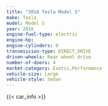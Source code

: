 ```yaml
---
title: "2016 Tesla Model S"
make: Tesla
model: Model S
year: 2016
engine-fuel-type: electric
engine-hp: 
engine-cylinders: 0
transmission-type: DIRECT_DRIVE
driven-wheels: Rear wheel drive
number-of-doors: 4
market-category: Exotic,Performance
vehicle-size: Large
vehicle-style: Sedan
---
```


{{< car_info >}}
